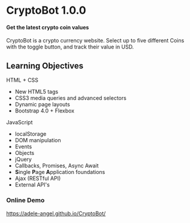 # CryptoBot 1.0.0
#### Get the latest crypto coin values
CryptoBot is a crypto currency website. Select up to five different Coins with the toggle button, and track their value in USD.

## Learning Objectives
HTML + CSS

* New HTML5 tags
* CSS3 media queries and advanced selectors
* Dynamic page layouts
* Bootstrap 4.0 + Flexbox

JavaScript

* localStorage
* DOM manipulation
* Events
* Objects
* jQuery
* Callbacks, Promises, Async Await
* **S**ingle **P**age **A**pplication foundations
* Ajax (RESTful API)
* External API's

### Online Demo
https://adele-angel.github.io/CryptoBot/